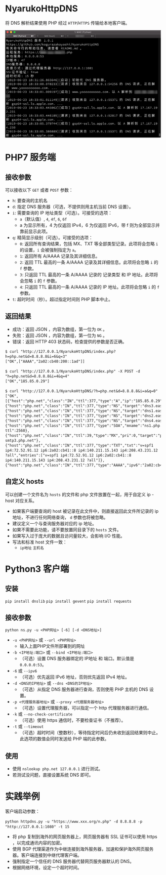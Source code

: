 # NyarukoHttpDNS
将 DNS 解析结果使用 PHP 经过 `HTTP`/`HTTPS` 传输给本地客户端。

![客户端工作截图](https://github.com/kagurazakayashi/NyarukoHttpDNS/raw/master/ScreenShot-1.png)

# PHP7 服务端
## 接收参数
可以接收以下 `GET` 或者 `POST` 参数：
- `h`: 要查询的主机名
- `d`: 指定 DNS 服务器（可选，不提供则用主机当前 DNS 设置）。
- `i`: 需要查询的 IP 地址类型（可选）。可接受的选项：
  - `a`（默认值）, `4`, `4f`, `6`, `6f`
  - a 为显示所有，4 为仅返回 IPv4，6 为仅返回 IPv6，带 f 则为全部显示并靠前显示此项。
- `q`: 精简显示级别（可选）。可接受的选项：
  - `0`: 返回所有查询结果，包括 MX、TXT 等全部类型记录。此项将会忽略 `i` 的设置，`i` 会被强制指定为 `a`。
  - `1`: 返回所有 A/AAAA 记录及其详细信息。
  - `2`: 返回 TTL 最高的一条 A/AAAA 记录及其详细信息。此项将会忽略 `i` 的 `f` 参数。
  - `3`: 只返回 TTL 最高的一条 A/AAAA 记录的 记录类型 和 IP 地址。此项将会忽略 `i` 的 `f` 参数。
  - `4`: 只返回 TTL 最高的一条 A/AAAA 记录的 IP 地址。此项将会忽略 `i` 的 `f` 参数。
- `t`: 超时时间（秒）。超过指定时间则 PHP 脚本中止。

## 返回结果

- 成功：返回 JSON ，内容为数组，第一位为 `OK` 。
- 失败：返回 JSON ，内容为数组，第一位为 `NG` 。
- 错误：返回 HTTP 403 状态码，检查提供的参数是否正确。

```
$ curl "http://127.0.0.1/NyarukoHttpDNS/index.php?h=php.net&d=8.8.8.8&i=6&q=3"
["OK",["AAAA","2a02:cb40:200::1ad"]]

$ curl "http://127.0.0.1/NyarukoHttpDNS/index.php" -X POST -d "h=php.net&d=8.8.8.8&i=4&q=4"
["OK","185.85.0.29"]

$ curl "http://127.0.0.1/NyarukoHttpDNS/?h=php.net&d=8.8.8.8&i=a&q=0"
["OK",[{"host":"php.net","class":"IN","ttl":377,"type":"A","ip":"185.85.0.29"},{"host":"php.net","class":"IN","ttl":377,"type":"NS","target":"dns3.easydns.org"},{"host":"php.net","class":"IN","ttl":377,"type":"NS","target":"dns1.easydns.com"},{"host":"php.net","class":"IN","ttl":377,"type":"NS","target":"dns2.easydns.net"},{"host":"php.net","class":"IN","ttl":377,"type":"NS","target":"dns4.easydns.info"},{"host":"php.net","class":"IN","ttl":377,"type":"SOA","mname":"ns1.php.net","rname":"admin.easydns.com","serial":1561190463,"refresh":16384,"retry":2048,"expire":1048576,"minimum-ttl":2560},{"host":"php.net","class":"IN","ttl":39,"type":"MX","pri":0,"target":"php-smtp3.php.net"},{"host":"php.net","class":"IN","ttl":377,"type":"TXT","txt":"v=spf1 ip4:72.52.91.12 ip6:2a02:cb41::8 ip4:140.211.15.143 ip4:208.43.231.12 ?all","entries":["v=spf1 ip4:72.52.91.12 ip6:2a02:cb41::8 ip4:140.211.15.143 ip4:208.43.231.12 ?all"]},{"host":"php.net","class":"IN","ttl":377,"type":"AAAA","ipv6":"2a02:cb40:200::1ad"}]]
```

## 自定义 hosts
可以创建一个文件名为 `hosts` 的文件和 php 文件放置在一起，用于自定义 ip - host 对应关系。
- 如果客户端要查询的 host 被记录在此文件中，则直接返回此文件所记录的 ip 地址，不进行任何网络查询， `d` 参数也将被忽略。
- 建议定义一个与查询服务器对应的 ip 地址。
- 如果不需要此功能，请不要放置同目录下的 `hosts` 文件。
- 如果写入过于庞大的数据且访问量较大，会影响 I/O 性能。
- 写法和标准 host 文件一致：
  - `ip地址` `主机名`

# Python3 客户端
## 安装
`pip install dnslib`
`pip install gevent`
`pip install requests`

## 接收参数
`python ns.py -u <PHP网址> [-6] [-d <DNS地址>]`
- `-u <PHP网址>` 或 `--url <PHP网址>` 
  - 输入上面PHP文件所部署到的网址
- `-b <IP地址:端口>` 或 `--bind <IP地址:端口>` 
  - （可选）设置 DNS 服务器绑定的 IP地址 和 端口。默认值是 `0.0.0.0:53`。
- `-6` 或 `--ipv6`
  - （可选）优先返回 IPv6 地址，否则优先返回 IPv4 地址。
- `-d <DNS的IP地址>` 或 `--dns <DNS的IP地址>`
  - （可选）从指定 DNS 服务器进行查询，否则使用 PHP 主机的 DNS 设置。
- `-p <代理服务器地址>` 或 `--proxy <代理服务器地址>`
  - （可选）设置代理服务器，可以指定一个 http 代理服务器进行通信。
- `-k` 或 `--no-check-certificate`
  - （可选）使用 https 通信时，不要检查证书（不推荐）。
- `-t` 或 `--timeout`
  - （可选）超时时间（整数秒），等待指定时间后仍未收到返回结果则中止。此选项的数值会同时发送给 PHP 端的此参数。

## 使用
- 使用 `nslookup php.net 127.0.0.1` 进行测试。
- 若测试没问题，直接设置系统 DNS 即可。

# 实践举例
客户端启动参数：

`python httpdns.py -u "https://www.xxx.org/n.php" -d 8.8.8.8 -p "http://127.0.0.1:1080" -t 15`

- 将 php 复制到海外的网页服务器上，网页服务器有 SSL 证书可以使用 https ，以完成通讯内容的加密。
- 使用 BGP 代理渠道作为中继连接到海外服务器，加速和保护海外网页服务器。客户端连接到中继代理客户端。
- 强制指定一个信任的 DNS 服务器代替网页服务器默认的 DNS。
- 根据网络环境，设定一个超时时间。
